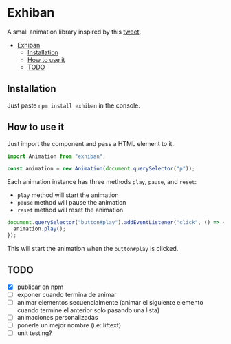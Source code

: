 # Exhiban

A small animation library inspired by this [tweet](https://twitter.com/Twitch/status/1237174754118905856).

<!-- TOC -->

- [Exhiban](#exhiban)
  - [Installation](#installation)
  - [How to use it](#how-to-use-it)
  - [TODO](#todo)

<!-- /TOC -->

## Installation

Just paste `npm install exhiban` in the console.

## How to use it

Just import the component and pass a HTML element to it.

```js
import Animation from "exhiban";

const animation = new Animation(document.querySelector("p"));
```

Each animation instance has three methods `play`, `pause`, and `reset`:

- `play` method will start the animation
- `pause` method will pause the animation
- `reset` method will reset the animation

```js
document.querySelector("button#play").addEventListener("click", () => {
  animation.play();
});
```

This will start the animation when the `button#play` is clicked.

## TODO

- [x] publicar en npm
- [ ] exponer cuando termina de animar
- [ ] animar elementos secuencialmente (animar el siguiente elemento cuando termine el anterior solo pasando una lista)
- [ ] animaciones personalizadas
- [ ] ponerle un mejor nombre (i.e: liftext)
- [ ] unit testing?
